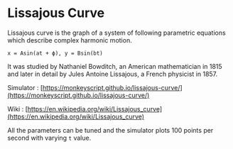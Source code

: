 # Lissajous Curve

Lissajous curve is the graph of a system of following parametric equations which describe complex harmonic motion.

`x = Asin(at + ϕ), y = Bsin(bt)`

It was studied by Nathaniel Bowditch, an American mathematician in 1815 and later in detail by Jules Antoine Lissajous, a French physicist in 1857.

Simulator : [https://monkeyscript.github.io/lissajous-curve/](https://monkeyscript.github.io/lissajous-curve/)

Wiki : [https://en.wikipedia.org/wiki/Lissajous_curve](https://en.wikipedia.org/wiki/Lissajous_curve)

All the parameters can be tuned and the simulator plots 100 points per second with varying `t` value.
